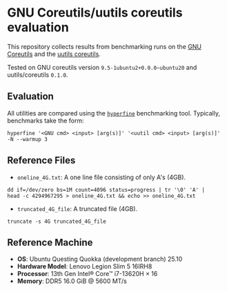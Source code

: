 # GNU Coreutils/uutils coreutils evaluation
This repository collects results from benchmarking runs on the [GNU Coreutils](https://www.gnu.org/software/coreutils/manual/coreutils.html) and the [uutils coreutils](https://github.com/uutils/coreutils).

Tested on GNU coreutils version `9.5-1ubuntu2+0.0.0~ubuntu20` and uutils/coreutils `0.1.0`.
## Evaluation
All utilities are compared using the [`hyperfine`](https://github.com/sharkdp/hyperfine) benchmarking tool. Typically, benchmarks take the form:

```shell
hyperfine '<GNU cmd> <input> [arg(s)]' '<uutil cmd> <input> [arg(s)]' -N --warmup 3
```

## Reference Files
* `oneline_4G.txt`: A one line file consisting of only A's (4GB).
```shell
dd if=/dev/zero bs=1M count=4096 status=progress | tr '\0' 'A' |
head -c 4294967295 > oneline_4G.txt && echo >> oneline_4G.txt
```
* `truncated_4G_file`: A truncated file (4GB).
```shell
truncate -s 4G truncated_4G_file
```

## Reference Machine
* **OS**: Ubuntu Questing Quokka (development branch) 25.10
* **Hardware Model**: Lenovo Legion Slim 5 16IRH8
* **Processor**: 13th Gen Intel® Core™ i7-13620H × 16
* **Memory**: DDR5 16.0 GiB @ 5600 MT/s
